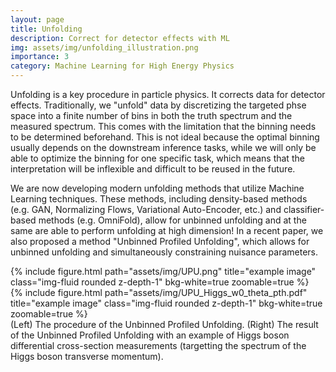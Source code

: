 ```yaml
---
layout: page
title: Unfolding
description: Correct for detector effects with ML
img: assets/img/unfolding_illustration.png
importance: 3
category: Machine Learning for High Energy Physics
---
```


Unfolding is a key procedure in particle physics. It corrects data for detector effects. Traditionally, we "unfold" data by discretizing the targeted phse space into a finite number of bins in both the truth spectrum and the measured spectrum. This comes with the limitation that the binning needs to be determined beforehand. This is not ideal because the optimal binning usually depends on the downstream inference tasks, while we will only be able to optimize the binning for one specific task, which means that the interpretation will be inflexible and difficult to be reused in the future.

We are now developing modern unfolding methods that utilize Machine Learning techniques. These methods, including density-based methods (e.g. GAN, Normalizing Flows, Variational Auto-Encoder, etc.) and classifier-based methods (e.g. OmniFold), allow for unbinned unfolding and at the same are able to perform unfolding at high dimension! In a recent paper, we also proposed a method "Unbinned Profiled Unfolding", which allows for unbinned unfolding and simultaneously constraining nuisance parameters.

<div class="row">
    <div class="col-sm mt-3 mt-md-0">
        {% include figure.html path="assets/img/UPU.png" title="example image" class="img-fluid rounded z-depth-1" bkg-white=true zoomable=true %}
    </div>
    <div class="col-sm mt-3 mt-md-0">
        {% include figure.html path="assets/img/UPU_Higgs_w0_theta_pth.pdf" title="example image" class="img-fluid rounded z-depth-1" bkg-white=true zoomable=true %}
    </div>
</div>
<div class="caption">
    (Left) The procedure of the Unbinned Profiled Unfolding. (Right) The result of the Unbinned Profiled Unfolding with an example of Higgs boson differential cross-section measurements (targetting the spectrum of the Higgs boson transverse momentum).
</div>